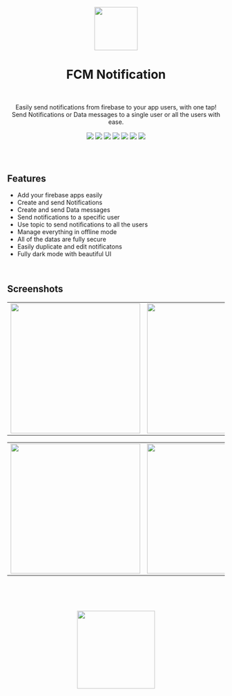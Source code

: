<p align="center"> 
  <tr>
     <td><img src="https://www.notion.so/image/https%3A%2F%2Fs3-us-west-2.amazonaws.com%2Fsecure.notion-static.com%2F8f4507b0-4717-4ab1-80dc-6b027e3f9d36%2Ffcm_notification_logo-with-bg.png?table=block&id=84b99ef7-67bd-49cf-abff-94ae02827b68&spaceId=3107c0c8-1d6e-462e-8ab2-26ba76caa796&width=2000&userId=73918c78-f0a6-467b-83c8-c747d80076b1&cache=v2" width=100 ></td>
  </tr>
 </p>

<h1 align="center">FCM Notification</h1>
</br>

<p align="center" > Easily send notifications from firebase to your app users, with one tap! </br> Send Notifications or Data messages to a single user or all the users with ease. </p>

<div align="center">
<img align="center" src="https://img.shields.io/badge/Flutter-%2302569B.svg?style=flat"/>
<img align="center" src="https://img.shields.io/badge/-BLoC-blue?style=flat"/>
<img align="center" src="https://img.shields.io/badge/-Clean Architecture-2FA52F?style=flat"/>
<img align="center" src="https://img.shields.io/badge/-Dio-ff69b4?style=flat"/>
<img align="center" src="https://img.shields.io/badge/-Hive-0AC7EF?style=flat"/>
<img align="center" src="https://img.shields.io/badge/-Get it-064D86?style=flat"/>
<img align="center" src="https://img.shields.io/badge/-Go Router-0B458B?style=flat"/>
</div>


</br></br>

## Features
- Add your firebase apps easily
- Create and send Notifications
- Create and send Data messages
- Send notifications to a specific user
- Use topic to send notifications to all the users
- Manage everything in offline mode
- All of the datas are fully secure
- Easily duplicate and edit notificatons
- Fully dark mode with beautiful UI

</br>

## Screenshots
<table align="center">
  <tr>
    <td><img src="https://www.notion.so/image/https%3A%2F%2Fs3-us-west-2.amazonaws.com%2Fsecure.notion-static.com%2F1060e126-2cf8-4f32-bd72-8ba4c1ce7f35%2FMockup_(1).png?table=block&id=261c9eb2-7bb4-4618-a409-8e5cc1d9bcec&spaceId=3107c0c8-1d6e-462e-8ab2-26ba76caa796&width=2000&userId=73918c78-f0a6-467b-83c8-c747d80076b1&cache=v2" width=300 ></td>
    <td><img src="https://www.notion.so/image/https%3A%2F%2Fs3-us-west-2.amazonaws.com%2Fsecure.notion-static.com%2F65470d9d-24ac-4471-8f6c-df743d843232%2FMockup_(2).png?table=block&id=0452db4a-cd57-4a1b-a8ad-69ead133eb13&spaceId=3107c0c8-1d6e-462e-8ab2-26ba76caa796&width=2000&userId=73918c78-f0a6-467b-83c8-c747d80076b1&cache=v2" width=300 ></td>
    <td><img src="https://www.notion.so/image/https%3A%2F%2Fs3-us-west-2.amazonaws.com%2Fsecure.notion-static.com%2F3b709599-92a7-4d55-81ca-191074ae98fc%2FMockup_(3).png?table=block&id=accabe90-91a7-4c11-a3a2-bea8492e047c&spaceId=3107c0c8-1d6e-462e-8ab2-26ba76caa796&width=2000&userId=73918c78-f0a6-467b-83c8-c747d80076b1&cache=v2" width=300 ></td>
  </tr>
 </table>
<table align="center">

  <tr>
    <td><img src="https://www.notion.so/image/https%3A%2F%2Fs3-us-west-2.amazonaws.com%2Fsecure.notion-static.com%2F1c3d297c-1d5b-4a2d-afae-3bd9b408d455%2FMockup_(4).png?table=block&id=57a4cd62-f676-4015-b88e-b9f4a44fc15f&spaceId=3107c0c8-1d6e-462e-8ab2-26ba76caa796&width=2000&userId=73918c78-f0a6-467b-83c8-c747d80076b1&cache=v2" width=300 ></td>
    <td><img src="https://www.notion.so/image/https%3A%2F%2Fs3-us-west-2.amazonaws.com%2Fsecure.notion-static.com%2F7220ea7e-f47d-4b6e-94e5-2058648655ee%2FMockup_(5).png?table=block&id=de745bff-c6e9-402b-8c11-cb30749e9ecf&spaceId=3107c0c8-1d6e-462e-8ab2-26ba76caa796&width=2000&userId=73918c78-f0a6-467b-83c8-c747d80076b1&cache=v2" width=300 ></td>
    <td><img src="https://www.notion.so/image/https%3A%2F%2Fs3-us-west-2.amazonaws.com%2Fsecure.notion-static.com%2F9eb6ce0d-5299-4950-8ca8-172142d05727%2FMockup_(6).png?table=block&id=7f4b544a-2471-48cc-ba68-43156755f415&spaceId=3107c0c8-1d6e-462e-8ab2-26ba76caa796&width=2000&userId=73918c78-f0a6-467b-83c8-c747d80076b1&cache=v2" width=300 ></td>
  </tr>
 </table>
 <table align="center">

</br>
</br>
</br>

<p align="center">
  <a href="https://rebrand.ly/fcm-notification">
  <img width="180" src="https://www.notion.so/image/https%3A%2F%2Fs3-us-west-2.amazonaws.com%2Fsecure.notion-static.com%2F53562920-4f3f-4acf-ad1b-e3394b5cdacb%2FPlay_Store_badge.png?table=block&id=d0582e37-3734-44d4-8c4e-8f047733bd0c&spaceId=3107c0c8-1d6e-462e-8ab2-26ba76caa796&width=2000&userId=73918c78-f0a6-467b-83c8-c747d80076b1&cache=v2">
  </a>
</p>

</br>
